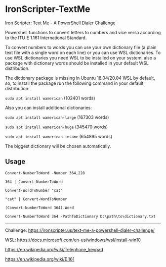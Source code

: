 # IronScripter-TextMe
Iron Scripter: Text Me - A PowerShell Dialer Challenge

Powershell functions to convert letters to numbers and vice versa according to
the ITU E 1.161 International Standard.

To convert numbers to words you can use your own dictionary file (a plain text
file with a single word on each line) or you can use WSL dictionaries.
To use WSL dictionaries you need WSL to be installed on your system,
also a package with dictionary words should be installed in your default WSL
distribution.

The dictionary package is missing in Ubuntu 18.04/20.04 WSL by default, so,
to install the package run the following command in your default
distribution:

`sudo apt install wamerican` (102401 words)

Also you can install additional dictionaries:

`sudo apt install wamerican-large` (167303 words)

`sudo apt install wamerican-huge` (345470 words)

`sudo apt install wamerican-insane` (654895 words)

The biggest dictionary will be chosen automatically.

## Usage

`Convert-NumberToWord -Number 364,228`

`364 | Convert-NumberToWord`

`Convert-WordToNumber "cat"`

`"cat" | Convert-WordToNumber`

`(Convert-NumberToWord 364).Word`

`Convert-NumberToWord 364 -PathToDictionary D:\path\to\dictionary.txt`

---

Challenge: https://ironscripter.us/text-me-a-powershell-dialer-challenge/

WSL: https://docs.microsoft.com/en-us/windows/wsl/install-win10

https://en.wikipedia.org/wiki/Telephone_keypad

https://en.wikipedia.org/wiki/E.161